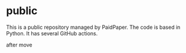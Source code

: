 # public

This is a public repository managed by PaidPaper. The code is based in Python. It has several GitHub actions.

after move
